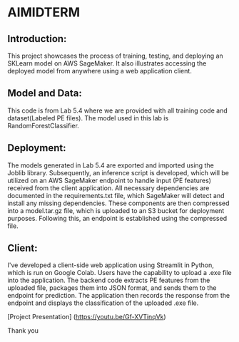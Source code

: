 # AIMIDTERM

## Introduction:
This project showcases the process of training, testing, and deploying an SKLearn model on AWS SageMaker. It also illustrates accessing the deployed model from anywhere using a web application client.

## Model and Data:
This code is from Lab 5.4 where we are provided with all training code and dataset(Labeled PE files). The model used in this lab is RandomForestClassifier.

## Deployment:
The models generated in Lab 5.4 are exported and imported using the Joblib library. Subsequently, an inference script is developed, which will be utilized on an AWS SageMaker endpoint to handle input (PE features) received from the client application. All necessary dependencies are documented in the requirements.txt file, which SageMaker will detect and install any missing dependencies. These components are then compressed into a model.tar.gz file, which is uploaded to an S3 bucket for deployment purposes. Following this, an endpoint is established using the compressed file.

## Client:
I've developed a client-side web application using Streamlit in Python, which is run on Google Colab. Users have the capability to upload a .exe file into the application. The backend code extracts PE features from the uploaded file, packages them into JSON format, and sends them to the endpoint for prediction. The application then records the response from the endpoint and displays the classification of the uploaded .exe file.

[Project Presentation] (https://youtu.be/Gf-XVTinqVk)


Thank you
